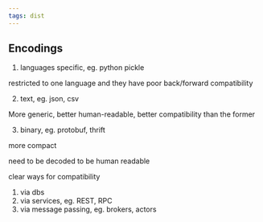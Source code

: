 ```yaml
---
tags: dist
---
```


## Encodings

1. languages specific, eg. python pickle 
   
restricted to one language and they have poor back/forward compatibility

2. text, eg. json, csv

More generic, better human-readable, better compatibility than the former 

3. binary, eg. protobuf, thrift 

more compact 

need to be decoded to be human readable

clear ways for compatibility 





1. via dbs 
2. via services, eg. REST, RPC  
3. via message passing, eg. brokers, actors
   
